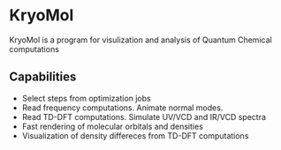 # KryoMol
KryoMol is a program for visulization and analysis of Quantum Chemical computations

## Capabilities
- Select steps from optimization jobs
- Read frequency computations. Animate normal modes.
- Read TD-DFT computations. Simulate UV/VCD and IR/VCD spectra
- Fast rendering of molecular orbitals and densities
- Visualization of density differeces from TD-DFT computations
